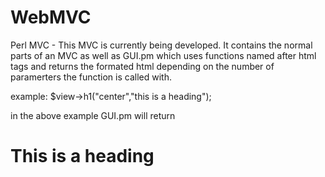 # WebMVC
Perl MVC - This MVC is currently being developed. It contains the normal parts of an MVC as well as GUI.pm which uses functions named after html tags and returns the formated html depending on the number of paramerters the function is called with. 

example:
	$view->h1("center","this is a heading");

in the above example GUI.pm will return <h1 class="center"> This is a heading </h1> 
